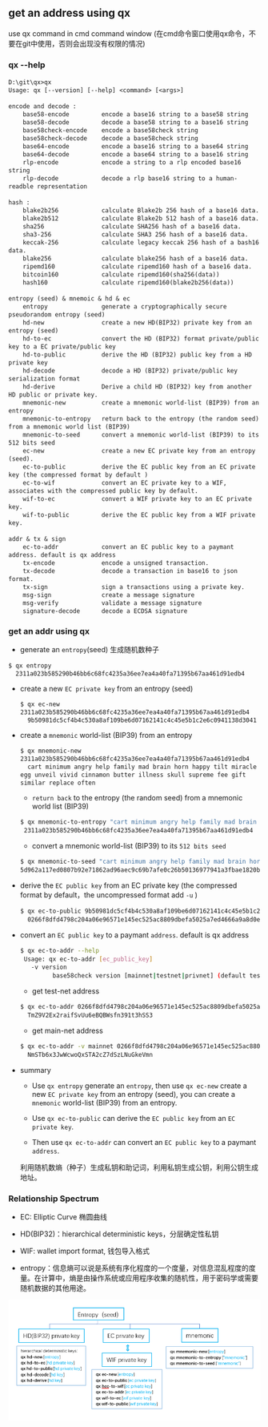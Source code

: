 ## get an address using qx

use qx command in cmd command window (在cmd命令窗口使用qx命令，不要在git中使用，否则会出现没有权限的情况)

### qx --help

```
D:\git\qx>qx
Usage: qx [--version] [--help] <command> [<args>]

encode and decode :
    base58-encode         encode a base16 string to a base58 string
    base58-decode         decode a base58 string to a base16 string
    base58check-encode    encode a base58check string
    base58check-decode    decode a base58check string
    base64-encode         encode a base16 string to a base64 string
    base64-decode         encode a base64 string to a base16 string
    rlp-encode            encode a string to a rlp encoded base16 string
    rlp-decode            decode a rlp base16 string to a human-readble representation

hash :
    blake2b256            calculate Blake2b 256 hash of a base16 data.
    blake2b512            calculate Blake2b 512 hash of a base16 data.
    sha256                calculate SHA256 hash of a base16 data.
    sha3-256              calculate SHA3 256 hash of a base16 data.
    keccak-256            calculate legacy keccak 256 hash of a bash16 data.
    blake256              calculate blake256 hash of a base16 data.
    ripemd160             calculate ripemd160 hash of a base16 data.
    bitcoin160            calculate ripemd160(sha256(data))
    hash160               calculate ripemd160(blake2b256(data))

entropy (seed) & mnemoic & hd & ec
    entropy               generate a cryptographically secure pseudorandom entropy (seed)
    hd-new                create a new HD(BIP32) private key from an entropy (seed)
    hd-to-ec              convert the HD (BIP32) format private/public key to a EC private/public key
    hd-to-public          derive the HD (BIP32) public key from a HD private key
    hd-decode             decode a HD (BIP32) private/public key serialization format
    hd-derive             Derive a child HD (BIP32) key from another HD public or private key.
    mnemonic-new          create a mnemonic world-list (BIP39) from an entropy
    mnemonic-to-entropy   return back to the entropy (the random seed) from a mnemonic world list (BIP39)
    mnemonic-to-seed      convert a mnemonic world-list (BIP39) to its 512 bits seed
    ec-new                create a new EC private key from an entropy (seed).
    ec-to-public          derive the EC public key from an EC private key (the compressed format by default )
    ec-to-wif             convert an EC private key to a WIF, associates with the compressed public key by default.
    wif-to-ec             convert a WIF private key to an EC private key.
    wif-to-public         derive the EC public key from a WIF private key.

addr & tx & sign
    ec-to-addr            convert an EC public key to a paymant address. default is qx address
    tx-encode             encode a unsigned transaction.
    tx-decode             decode a transaction in base16 to json format.
    tx-sign               sign a transactions using a private key.
    msg-sign              create a message signature
    msg-verify            validate a message signature
    signature-decode      decode a ECDSA signature
```


### get an addr using qx 

- generate an `entropy`(seed) 生成随机数种子

```
$ qx entropy
  2311a023b585290b46bb6c68fc4235a36ee7ea4a40fa71395b67aa461d91edb4
```

- create a new `EC private key` from an entropy (seed)

    ```
    $ qx ec-new 2311a023b585290b46bb6c68fc4235a36ee7ea4a40fa71395b67aa461d91edb4
      9b50981dc5cf4b4c530a8af109be6d07162141c4c45e5b1c2e6c0941138d3041
    ```

- create a `mnemonic` world-list (BIP39) from an entropy

    ```
    $ qx mnemonic-new 2311a023b585290b46bb6c68fc4235a36ee7ea4a40fa71395b67aa461d91edb4
      cart minimum angry help family mad brain horn happy tilt miracle egg unveil vivid cinnamon butter illness skull supreme fee gift similar replace often
    ```
  
  - `return back` to the entropy (the random seed) from a mnemonic world list (BIP39)
  
   ```bash
   $ qx mnemonic-to-entropy "cart minimum angry help family mad brain horn happy tilt miracle egg unveil vivid cinnamon butter illness skull supreme fee gift similar replace often"
    2311a023b585290b46bb6c68fc4235a36ee7ea4a40fa71395b67aa461d91edb4
   ```

   - convert a mnemonic world-list (BIP39) to its `512 bits seed`
   
   ```bash
  $ qx mnemonic-to-seed "cart minimum angry help family mad brain horn happy tilt miracle egg unveil vivid cinnamon butter illness skull supreme fee gift similar replace often"
   5d962a117ed0807b92e71862ad96aec9c69b7afe0c26b50136977941a3fbae1820b931a015d5e993f2adc765941af9767a24120710b5e7be3cafc76f846b37d4
   ```

- derive the `EC public key` from an EC private key (the compressed format by default，the uncompressed format add `-u` )

  ```bash
  $ qx ec-to-public 9b50981dc5cf4b4c530a8af109be6d07162141c4c45e5b1c2e6c0941138d3041
    0266f8dfd4798c204a06e96571e145ec525ac8809dbefa5025a7ed4666a9a8d0e2
  ```


- convert an `EC public key` to a paymant `address`. default is qx address

  ```bash
  $ qx ec-to-addr --help
   Usage: qx ec-to-addr [ec_public_key]
     -v version
           base58check version [mainnet|testnet|privnet] (default testnet)
  ```

  - get test-net address 
   ```bash
   $ qx ec-to-addr 0266f8dfd4798c204a06e96571e145ec525ac8809dbefa5025a7ed4666a9a8d0e2
     TmZ9V2Ex2raifSvUu6eBQBWsfn391t3hSS3
   ```
   
   - get main-net address
   ```bash
   $ qx ec-to-addr -v mainnet 0266f8dfd4798c204a06e96571e145ec525ac8809dbefa5025a7ed4666a9a8d0e2
     NmSTb6x3JwWcwoQxSTA2cZ7dSzLNuGkeVmn
   ```
   

- summary

   - Use `qx entropy` generate an `entropy`, then use `qx ec-new` create a new `EC private key` from an entropy (seed), you can create a `mnemonic` world-list (BIP39) from an entropy. 
   
   - Use `qx ec-to-public` can derive the `EC public key` from an `EC private key`. 
   
   - Then use `qx ec-to-addr` can convert an `EC public key` to a paymant `address`.

  利用随机数熵（种子）生成私钥和助记词，利用私钥生成公钥，利用公钥生成地址。


### Relationship Spectrum

- EC: Elliptic Curve 椭圆曲线
- HD(BIP32)：hierarchical deterministic keys，分层确定性私钥
- WIF: wallet import format, 钱包导入格式

- entropy：信息熵可以说是系统有序化程度的一个度量，对信息混乱程度的度量。在计算中，熵是由操作系统或应用程序收集的随机性，用于密码学或需要随机数据的其他用途。


 ![](./create-keys.png)



